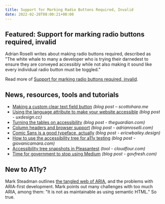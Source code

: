 ```yaml
---
title: Support for Marking Radio Buttons Required, Invalid
date: 2022-02-28T08:00:21+00:00
---
```


## Featured: Support for marking radio buttons required, invalid

Adrian Roselli writes about making radio buttons required, described as "The white whale to many a developer who is trying their darnedest to ensure they are conveyed accessibly while not also making it sound like every individual radio button must be toggled."

Read more of [Support for marking radio buttons required, invalid](https://adrianroselli.com/2022/02/support-for-marking-radio-buttons-required-invalid.html).

## News, resources, tools and tutorials

- [Making a custom clear text field button](https://www.scottohara.me//blog/2022/02/19/custom-clear-buttons.html) *(blog post – scottohara.me*
- [Using the language attribute to make your website accessible](https://uxdesign.cc/inclusion-first-how-to-make-your-product-accessible-and-inclusive-b8ccbeb24b22) _(blog post - uxdesign.cc)_
- [Turning the tables on accessibility](https://www.theguardian.com/info/2022/feb/22/turning-the-tables-on-accessibility) *(blog post - theguardian.com)*
- [Column headers and browser support](https://adrianroselli.com/2022/02/column-headers-and-browser-support.html) *(blog post - adrianroselli.com)*
- [Comic Sans is a good typeface, actually](https://ericwbailey.design/writing/comic-sans-is-a-good-typeface-actually/) *(blog post - ericwbailey.design)*
- [How to use the accessibility tree for a11y testing](https://giovanicamara.com/blog/how-to-use-the-accessibility-tree-for-a11y-testing/) *(blog post - giovanicamara.com)*
- [Accessibility tree snapshots in Pleasantest](https://cloudfour.com/thinks/accessibility-tree-snapshots-in-pleasantest/) *(tool - cloudfour.com)*
- [Time for government to stop using Medium](https://govfresh.com/thoughts/government-civictech-medium) *(blog post - govfresh.com)*

## New to A11y?

Mark Steadman outlines [the tangled web of ARIA](https://dev.to/steady5063/a-tangled-web-of-aria-50nk), and the problems with ARIA-first development. Mark points out many challenges with too much ARIA, among them: "It is not as maintainable as using semantic HTML." So true.
